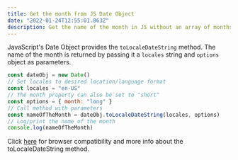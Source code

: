 ```yaml
---
title: Get the month from JS Date Object
date: "2022-01-24T12:55:01.863Z"
description: Get the name of the month in JS without an array of months
---
```


JavaScript's Date Object provides the `toLocaleDateString` method. The name of the month is returned by passing it a `locales` string and `options` object as parameters.

```javascript
const dateObj = new Date()
// Set locales to desired location/language format
const locales = "en-US"
// The month property can also be set to "short"
const options = { month: "long" }
// Call method with parameters
const nameOfTheMonth = dateObj.toLocaleDateString(locales, options)
// Log/print the name of the month
console.log(nameOfTheMonth)
```
Click [here](https://developer.mozilla.org/en-US/docs/Web/JavaScript/Reference/Global_Objects/Date/toLocaleString) for browser compatibility and more info about the toLocaleDateString method.
